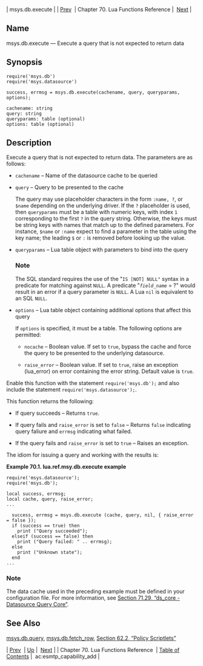 | msys.db.execute |
| [Prev](lua.function.details)  | Chapter 70. Lua Functions Reference |  [Next](lua.ref.ac_esmtp_capability_add) |

<a name="lua.ref.msys.db.execute"></a>
## Name

msys.db.execute — Execute a query that is not expected to return data

<a name="idp14553488"></a>
## Synopsis

```
require('msys.db')
require('msys.datasource')
```

`success, errmsg = msys.db.execute(cachename, query, queryparams, options);`

```
cachename: string
query: string
queryparams: table (optional)
options: table (optional)
```
<a name="idp14770480"></a>
## Description

Execute a query that is not expected to return data. The parameters are as follows:

*   `cachename` – Name of the datasource cache to be queried

*   `query` – Query to be presented to the cache

    The query may use placeholder characters in the form `:name, ?`, or `$name` depending on the underlying driver. If the `?` placeholder is used, then `queryparams` must be a table with numeric keys, with index `1` corresponding to the first `?` in the query string. Otherwise, the keys must be string keys with names that match up to the defined parameters. For instance, `$name` or `:name` expect to find a parameter in the table using the key name; the leading `$` or `:` is removed before looking up the value.

*   `queryparams` – Lua table object with parameters to bind into the query

    ### Note

    The SQL standard requires the use of the "`IS [NOT] NULL"` syntax in a predicate for matching against `NULL`. A predicate "*`field_name`* = ?" would result in an error if a query parameter is `NULL`. A Lua `nil` is equivalent to an SQL `NULL`.

*   `options` – Lua table object containing additional options that affect this query

    If `options` is specified, it must be a table. The following options are permitted:

    *   `nocache` – Boolean value. If set to `true`, bypass the cache and force the query to be presented to the underlying datasource.

    *   `raise_error` – Boolean value. If set to `true`, raise an exception (lua_error) on error containing the error string. Default value is `true`.

Enable this function with the statement `require('msys.db');` and also include the statement `require('msys.datasource');`.

This function returns the following:

*   If query succeeds – Returns `true`.

*   If query fails and `raise_error` is set to `false` – Returns `false` indicating query faliure and `errmsg` indicating what failed.

*   If the query fails and `raise_error` is set to `true` – Raises an exception.

The idiom for issuing a query and working with the results is:

<a name="lua.ref.msy.db.execute.example"></a>

**Example 70.1. lua.ref.msy.db.execute example**

```
require('msys.datasource');
require('msys.db');

local success, errmsg;
local cache, query, raise_error;
...

  success, errmsg = msys.db.execute (cache, query, nil, { raise_error = false });
  if (success == true) then
    print ("Query succeeded");
  elseif (success == false) then
    print ("Query failed: " .. errmsg);
  else
    print ("Unknown state");
  end
...
```

### Note

The data cache used in the preceding example must be defined in your configuration file. For more information, see [Section 71.29, “ds_core - Datasource Query Core”](modules.ds_core "71.29. ds_core - Datasource Query Core").

<a name="idp14857648"></a>
## See Also

[msys.db.query](lua.ref.msys.db.query "msys.db.query"), [msys.db.fetch_row](lua.ref.msys.db.fetch_row "msys.db.fetch_row"), [Section 62.2, “Policy Scriptlets”](implementing.policy.scriptlets "62.2. Policy Scriptlets")

| [Prev](lua.function.details)  | [Up](lua.function.details) |  [Next](lua.ref.ac_esmtp_capability_add) |
| Chapter 70. Lua Functions Reference  | [Table of Contents](index) |  ac:esmtp_capability_add |

